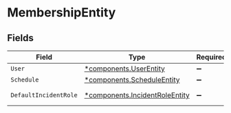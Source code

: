 # MembershipEntity


## Fields

| Field                                                                           | Type                                                                            | Required                                                                        | Description                                                                     |
| ------------------------------------------------------------------------------- | ------------------------------------------------------------------------------- | ------------------------------------------------------------------------------- | ------------------------------------------------------------------------------- |
| `User`                                                                          | [*components.UserEntity](../../models/components/userentity.md)                 | :heavy_minus_sign:                                                              | N/A                                                                             |
| `Schedule`                                                                      | [*components.ScheduleEntity](../../models/components/scheduleentity.md)         | :heavy_minus_sign:                                                              | N/A                                                                             |
| `DefaultIncidentRole`                                                           | [*components.IncidentRoleEntity](../../models/components/incidentroleentity.md) | :heavy_minus_sign:                                                              | IncidentRoleEntity model                                                        |